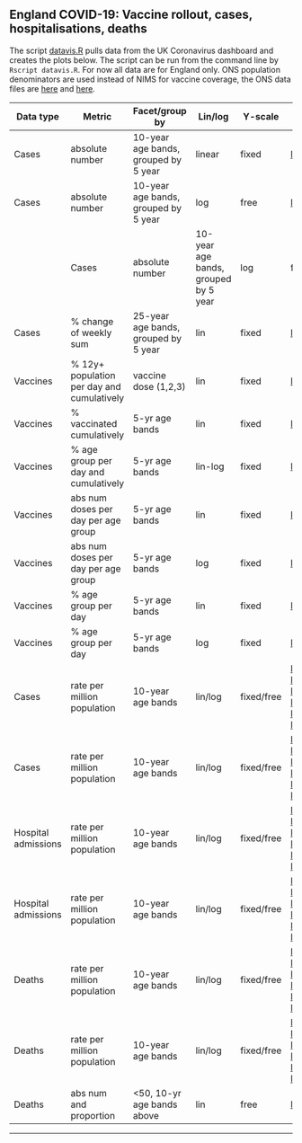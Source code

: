 ## England COVID-19: Vaccine rollout, cases, hospitalisations, deaths


The script [datavis.R](https://github.com/mbkoltai/uk_covid_datavis/blob/master/datavis.R) pulls data from the UK Coronavirus dashboard and creates the plots below. The script can be run from the command line by `Rscript datavis.R`. For now all data are for England only.
ONS population denominators are used instead of NIMS for vaccine coverage, the ONS data files are [here](https://github.com/mbkoltai/uk_covid_datavis/blob/master/ONS_2019_midpoint_population_estim_modified.csv) and [here](https://github.com/mbkoltai/uk_covid_datavis/blob/master/ons_all_age_groups_uk_england_2019.csv).


| Data type           | Metric                                     | Facet/group by                   | Lin/log | Y-scale    | Link                                                                                                                                                                                                                                                                                                                                                                                                                                                                                                                                                                                                                                                                                                                                                                                                                                                                                                                                                                                                                                                                                  | comment         |
  |---------------------|--------------------------------------------|--------------------------------------|---------|------------|---------------------------------------------------------------------------------------------------------------------------------------------------------------------------------------------------------------------------------------------------------------------------------------------------------------------------------------------------------------------------------------------------------------------------------------------------------------------------------------------------------------------------------------------------------------------------------------------------------------------------------------------------------------------------------------------------------------------------------------------------------------------------------------------------------------------------------------------------------------------------------------------------------------------------------------------------------------------------------------------------------------------------------------------------------------------------------------|-----------------|
  | Cases               | absolute number                            | 10-year age bands, grouped by 5 year | linear  | fixed      | [link](https://raw.githubusercontent.com/mbkoltai/uk_covid_datavis/master/england_cases_number_10_yr_agebands_y_lin_fixed.png)                                                                                                                                                                                                                                                                                                                                                                                                                                                                                                                                                                                                                                                                                                                                                                                                                                                                                                                                                                    |                 |
  | Cases               | absolute number                            | 10-year age bands, grouped by 5 year | log     | free       | [link](https://raw.githubusercontent.com/mbkoltai/uk_covid_datavis/master/england_cases_number_10_yr_agebands_y_log_free.png)                                                                                                                                                                                                                                                                                                                                                                                                                                                                                                                                                                                                                                                                                                                                                                                                                                                                                                                                                                |                 |
    | Cases               | absolute number                            | 10-year age bands, grouped by 5 year | log     | fixed       | [link](https://raw.githubusercontent.com/mbkoltai/uk_covid_datavis/master/england_cases_number_10_yr_agebands_y_log_fixed.png)                                                                                                                                                                                                                                                                                                                                                                                                                                                                                                                                                                                                                                                                                                                                                                                                                                                                                                                                                                |                 |
  | Cases               | % change of weekly sum                     | 25-year age bands, grouped by 5 year | lin     | fixed      | [link](https://raw.githubusercontent.com/mbkoltai/uk_covid_datavis/master/england_cases_age_4groups_rollingsum_change.png)                                                                                                                                                                                                                                                                                                                                                                                                                                                                                                                                                                                                                                                                                                                                                                                                                                                                                                                                                            |                 |
  | Vaccines            | % 12y+ population per day and cumulatively | vaccine dose (1,2,3)                 | lin     | fixed      | [link](https://github.com/mbkoltai/uk_covid_datavis/raw/master/vaccine_data/vaccine_allage_phaseportrait_3rows.png)                                                                                                                                                                                                                                                                                                                                                                                                                                                                                                                                                                                                                                                                                                                                                                                                                                                                                                                                                                   |                 |
  | Vaccines            | % vaccinated cumulatively                  | 5-yr age bands                       | lin     | fixed      | [link](https://github.com/mbkoltai/uk_covid_datavis/raw/master/vaccine_data/vaccine_by_age_cumul.png)                                                                                                                                                                                                                                                                                                                                                                                                                                                                                                                                                                                                                                                                                                                                                                                                                                                                                                                                                                                 |                 |
  | Vaccines            | % age group per day and cumulatively       | 5-yr age bands                       | lin-log | fixed      | [link](https://github.com/mbkoltai/uk_covid_datavis/raw/master/vaccine_data/vaccine_by_age_phaseportrait_both_doses_line_log.png)                                                                                                                                                                                                                                                                                                                                                                                                                                                                                                                                                                                                                                                                                                                                                                                                                                                                                                                                                     |                 |
  | Vaccines            | abs num doses per day per age group        | 5-yr age bands                       | lin     | fixed      | [link](https://github.com/mbkoltai/uk_covid_datavis/raw/master/vaccine_data/vaccine_by_age_rate_absnum_lin.png)                                                                                                                                                                                                                                                                                                                                                                                                                                                                                                                                                                                                                                                                                                                                                                                                                                                                                                                                                                       |                 |
  | Vaccines            | abs num doses per day per age group        | 5-yr age bands                       | log     | fixed      | [link](https://github.com/mbkoltai/uk_covid_datavis/raw/master/vaccine_data/vaccine_by_age_rate_absnum_log.png)                                                                                                                                                                                                                                                                                                                                                                                                                                                                                                                                                                                                                                                                                                                                                                                                                                                                                                                                                                       |                 |
  | Vaccines            | % age group per day                        | 5-yr age bands                       | lin     | fixed      | [link](https://github.com/mbkoltai/uk_covid_datavis/raw/master/vaccine_data/vaccine_by_age_rate_lin.png)                                                                                                                                                                                                                                                                                                                                                                                                                                                                                                                                                                                                                                                                                                                                                                                                                                                                                                                                                                              |                 |
  | Vaccines            | % age group per day                        | 5-yr age bands                       | log     | fixed      | [link](https://raw.githubusercontent.com/mbkoltai/uk_covid_datavis/master/vaccine_data/vaccine_by_age_rate_log.png)                                                                                                                                                                                                                                                                                                                                                                                                                                                                                                                                                                                                                                                                                                                                                                                                                                                                                                                                                                                                                                                               |                 |
  | Cases               | rate per million population                | 10-year age bands                    | lin/log | fixed/free | [linear_nofacet](https://raw.githubusercontent.com/mbkoltai/uk_covid_datavis/master/cases_hosp_deaths_from_2021_07_01/england_cases_by_age_lineplot_linear_nofacet.png) [linear_free_facet](https://raw.githubusercontent.com/mbkoltai/uk_covid_datavis/master/cases_hosp_deaths_from_2021_07_01/england_cases_by_age_lineplot_linear.png) [linear_fixed_facet](https://raw.githubusercontent.com/mbkoltai/uk_covid_datavis/master/cases_hosp_deaths_from_2021_07_01/england_cases_by_age_lineplot_linear_yfixed.png) [log_nofacet](https://raw.githubusercontent.com/mbkoltai/uk_covid_datavis/master/cases_hosp_deaths_from_2021_07_01/england_cases_by_age_lineplot_log_nofacet.png) [log_free_facet](https://raw.githubusercontent.com/mbkoltai/uk_covid_datavis/master/cases_hosp_deaths_from_2021_07_01/england_cases_by_age_lineplot_log.png) [log_fixed_facet](https://raw.githubusercontent.com/mbkoltai/uk_covid_datavis/master/cases_hosp_deaths_from_2021_07_01/england_cases_by_age_lineplot_log_yfixed.png)                                                             | from 2021/07/01 |
  | Cases               | rate per million population                | 10-year age bands                    | lin/log | fixed/free | [linear_nofacet](https://raw.githubusercontent.com/mbkoltai/uk_covid_datavis/master/cases_hosp_deaths_from_2020_12_01/england_cases_by_age_lineplot_linear_nofacet.png) [linear_free_facet](https://raw.githubusercontent.com/mbkoltai/uk_covid_datavis/master/cases_hosp_deaths_from_2020_12_01/england_cases_by_age_lineplot_linear.png) [linear_fixed_facet](https://raw.githubusercontent.com/mbkoltai/uk_covid_datavis/master/cases_hosp_deaths_from_2020_12_01/england_cases_by_age_lineplot_linear_yfixed.png) [log_nofacet](https://raw.githubusercontent.com/mbkoltai/uk_covid_datavis/master/cases_hosp_deaths_from_2020_12_01/england_cases_by_age_lineplot_log_nofacet.png) [log_free_facet](https://raw.githubusercontent.com/mbkoltai/uk_covid_datavis/master/cases_hosp_deaths_from_2020_12_01/england_cases_by_age_lineplot_log.png) [log_fixed_facet](https://raw.githubusercontent.com/mbkoltai/uk_covid_datavis/master/cases_hosp_deaths_from_2020_12_01/england_cases_by_age_lineplot_log_yfixed.png)                                                             | from 2020/12/01 |
  | Hospital admissions | rate per million population                | 10-year age bands                    | lin/log | fixed/free | [linear_nofacet](https://raw.githubusercontent.com/mbkoltai/uk_covid_datavis/master/cases_hosp_deaths_from_2020_12_01/england_admissions_by_age_linear_nofacet.png) [linear_free_facet](https://raw.githubusercontent.com/mbkoltai/uk_covid_datavis/master/cases_hosp_deaths_from_2020_12_01/england_admissions_by_age_linear.png) [linear_fixed_facet](https://raw.githubusercontent.com/mbkoltai/uk_covid_datavis/master/cases_hosp_deaths_from_2020_12_01/england_admissions_by_age_linear_yfixed.png) [log_nofacet](https://raw.githubusercontent.com/mbkoltai/uk_covid_datavis/master/cases_hosp_deaths_from_2020_12_01/england_admissions_by_age_log_nofacet.png) [log_free_facet](https://raw.githubusercontent.com/mbkoltai/uk_covid_datavis/master/cases_hosp_deaths_from_2020_12_01/england_admissions_by_age_log.png) [log_fixed_facet](https://raw.githubusercontent.com/mbkoltai/uk_covid_datavis/master/cases_hosp_deaths_from_2020_12_01/england_admissions_by_age_log_yfixed.png)                                                             | from 2020/12/01 |
  | Hospital admissions | rate per million population                | 10-year age bands                    | lin/log | fixed/free | [linear_nofacet](https://raw.githubusercontent.com/mbkoltai/uk_covid_datavis/master/cases_hosp_deaths_from_2021_07_01/england_admissions_by_age_linear_nofacet.png) [linear_free_facet](https://raw.githubusercontent.com/mbkoltai/uk_covid_datavis/master/cases_hosp_deaths_from_2021_07_01/england_admissions_by_age_linear.png) [linear_fixed_facet](https://raw.githubusercontent.com/mbkoltai/uk_covid_datavis/master/cases_hosp_deaths_from_2021_07_01/england_admissions_by_age_linear_yfixed.png) [log_nofacet](https://raw.githubusercontent.com/mbkoltai/uk_covid_datavis/master/cases_hosp_deaths_from_2021_07_01/england_admissions_by_age_log_nofacet.png) [log_free_facet](https://raw.githubusercontent.com/mbkoltai/uk_covid_datavis/master/cases_hosp_deaths_from_2021_07_01/england_admissions_by_age_log.png) [log_fixed_facet](https://raw.githubusercontent.com/mbkoltai/uk_covid_datavis/master/cases_hosp_deaths_from_2021_07_01/england_admissions_by_age_log_yfixed.png) | from 2021/07/01 |
  | Deaths              | rate per million population                | 10-year age bands                    | lin/log | fixed/free | [linear_nofacet](https://raw.githubusercontent.com/mbkoltai/uk_covid_datavis/master/cases_hosp_deaths_from_2020_12_01/england_deaths_by_age_lineplot_linear_nofacet.png) [linear_free_facet](https://raw.githubusercontent.com/mbkoltai/uk_covid_datavis/master/cases_hosp_deaths_from_2020_12_01/england_deaths_by_age_lineplot_linear.png) [linear_fixed_facet](https://raw.githubusercontent.com/mbkoltai/uk_covid_datavis/master/cases_hosp_deaths_from_2020_12_01/england_deaths_by_age_lineplot_linear_yfixed.png) [log_nofacet](https://raw.githubusercontent.com/mbkoltai/uk_covid_datavis/master/cases_hosp_deaths_from_2020_12_01/england_deaths_by_age_lineplot_log_nofacet.png) [log_free_facet](https://raw.githubusercontent.com/mbkoltai/uk_covid_datavis/master/cases_hosp_deaths_from_2020_12_01/england_deaths_by_age_lineplot_log.png) [log_fixed_facet](https://raw.githubusercontent.com/mbkoltai/uk_covid_datavis/master/cases_hosp_deaths_from_2020_12_01/england_deaths_by_age_lineplot_log_yfixed.png)                                                             | from 2020/12/01 |
  | Deaths              | rate per million population                | 10-year age bands                    | lin/log | fixed/free | [linear_nofacet](https://raw.githubusercontent.com/mbkoltai/uk_covid_datavis/master/cases_hosp_deaths_from_2021_07_01/england_deaths_by_age_lineplot_linear_nofacet.png) [linear_free_facet](https://raw.githubusercontent.com/mbkoltai/uk_covid_datavis/master/cases_hosp_deaths_from_2021_07_01/england_deaths_by_age_lineplot_linear.png) [linear_fixed_facet](https://raw.githubusercontent.com/mbkoltai/uk_covid_datavis/master/cases_hosp_deaths_from_2021_07_01/england_deaths_by_age_lineplot_linear_yfixed.png) [log_nofacet](https://raw.githubusercontent.com/mbkoltai/uk_covid_datavis/master/cases_hosp_deaths_from_2021_07_01/england_deaths_by_age_lineplot_log_nofacet.png) [log_free_facet](https://raw.githubusercontent.com/mbkoltai/uk_covid_datavis/master/cases_hosp_deaths_from_2021_07_01/england_deaths_by_age_lineplot_log.png) [log_fixed_facet](https://raw.githubusercontent.com/mbkoltai/uk_covid_datavis/master/cases_hosp_deaths_from_2021_07_01/england_deaths_by_age_lineplot_log_yfixed.png)                                                 | from 2021/07/01 |
  | Deaths              | abs num and proportion                     | <50, 10-yr age bands above           | lin     | free       | [link](https://raw.githubusercontent.com/mbkoltai/uk_covid_datavis/master/cumul_deaths_by_age.png)                                                                                                                                                                                                                                                                                                                                                                                                                                                                                                                                                                                                                                                                                                                                                                                                                                                                                                                                                                                    |                 |

****
